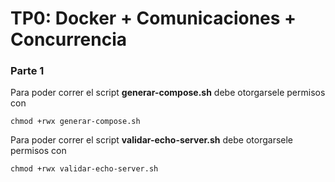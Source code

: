 # TP0: Docker + Comunicaciones + Concurrencia

### Parte 1
Para poder correr el script  **generar-compose.sh** debe otorgarsele permisos con 
```
chmod +rwx generar-compose.sh
```
Para poder correr el script  **validar-echo-server.sh** debe otorgarsele permisos con 
```
chmod +rwx validar-echo-server.sh
```